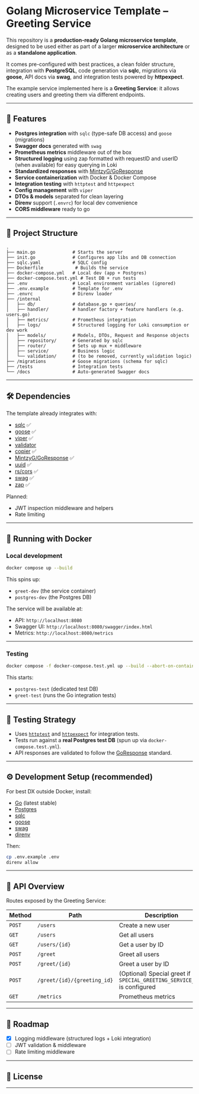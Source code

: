 # Golang Microservice Template – Greeting Service

This repository is a **production-ready Golang microservice template**, designed to be used either as part of a larger **microservice architecture** or as a **standalone application**.

It comes pre-configured with best practices, a clean folder structure, integration with **PostgreSQL**, code generation via **sqlc**, migrations via **goose**, API docs via **swag**, and integration tests powered by **httpexpect**.

The example service implemented here is a **Greeting Service**: it allows creating users and greeting them via different endpoints.

---

## 🚀 Features

* **Postgres integration** with `sqlc` (type-safe DB access) and `goose` (migrations)
* **Swagger docs** generated with `swag`
* **Prometheus metrics** middleware out of the box
* **Structured logging** using zap formatted with requestID and userID (when available) for easy querying in Loki
* **Standardized responses** with [MintzyG/GoResponse](https://github.com/MintzyG/GoResponse)
* **Service containerization** with Docker & Docker Compose
* **Integration testing** with `httptest` and `httpexpect`
* **Config management** with `viper`
* **DTOs & models** separated for clean layering
* **Direnv** support (`.envrc`) for local dev convenience
* **CORS middleware** ready to go

---

## 📂 Project Structure

```
.
├── main.go              # Starts the server
├── init.go              # Configures app libs and DB connection
├── sqlc.yaml            # SQLC config
├── Dockerfile            # Builds the service
├── docker-compose.yml   # Local dev (app + Postgres)
├── docker-compose.test.yml # Test DB + run tests
├── .env                 # Local environment variables (ignored)
├── .env.example         # Template for .env
├── .envrc               # Direnv loader
├── /internal
│   ├── db/              # database.go + queries/
│   ├── handler/         # handler factory + feature handlers (e.g. users.go)
│   ├── metrics/         # Prometheus integration
│   ├── logs/            # Structured logging for Loki consumption or dev work
│   ├── models/          # Models, DTOs, Request and Response objects
│   ├── repository/      # Generated by sqlc
│   ├── router/          # Sets up mux + middleware
│   ├── service/         # Business logic
│   └── validation/      # (to be removed, currently validation logic)
├── /migrations          # Goose migrations (schema for sqlc)
├── /tests               # Integration tests
└── /docs                # Auto-generated Swagger docs
```

---

## 🛠️ Dependencies

The template already integrates with:

* [sqlc](https://sqlc.dev) ✅
* [goose](https://github.com/pressly/goose) ✅
* [viper](https://github.com/spf13/viper) ✅
* [validator](https://github.com/go-playground/validator)
* [copier](https://github.com/jinzhu/copier) ✅
* [MintzyG/GoResponse](https://github.com/MintzyG/GoResponse) ✅
* [uuid](https://github.com/google/uuid) ✅
* [rs/cors](https://github.com/rs/cors) ✅
* [swag](https://github.com/swaggo/swag) ✅
* [zap](https://github.com/uber-go/zap) ✅

Planned:

* JWT inspection middleware and helpers
* Rate limiting

---

## 🐳 Running with Docker

### Local development

```bash
docker compose up --build
```

This spins up:

* `greet-dev` (the service container)
* `postgres-dev` (the Postgres DB)

The service will be available at:

* API: `http://localhost:8080`
* Swagger UI: `http://localhost:8080/swagger/index.html`
* Metrics: `http://localhost:8080/metrics`

---

### Testing

```bash
docker compose -f docker-compose.test.yml up --build --abort-on-container-exit
```

This starts:

* `postgres-test` (dedicated test DB)
* `greet-test` (runs the Go integration tests)

---

## 🧪 Testing Strategy

* Uses [`httptest`](https://pkg.go.dev/net/http/httptest) and [`httpexpect`](https://github.com/gavv/httpexpect) for integration tests.
* Tests run against a **real Postgres test DB** (spun up via `docker-compose.test.yml`).
* API responses are validated to follow the [GoResponse](https://github.com/MintzyG/GoResponse) standard.

---

## ⚙️ Development Setup (recommended)

For best DX outside Docker, install:

* [Go](https://go.dev/) (latest stable)
* [Postgres](https://www.postgresql.org/)
* [sqlc](https://sqlc.dev)
* [goose](https://github.com/pressly/goose)
* [swag](https://github.com/swaggo/swag)
* [direnv](https://direnv.net/)

Then:

```bash
cp .env.example .env
direnv allow
```

---

## 📖 API Overview

Routes exposed by the Greeting Service:

| Method | Path                        | Description                                                              |
| ------ | --------------------------- | ------------------------------------------------------------------------ |
| `POST` | `/users`                    | Create a new user                                                        |
| `GET`  | `/users`                    | Get all users                                                            |
| `GET`  | `/users/{id}`               | Get a user by ID                                                         |
| `POST` | `/greet`                    | Greet all users                                                          |
| `POST` | `/greet/{id}`               | Greet a user by ID                                                       |
| `POST` | `/greet/{id}/{greeting_id}` | (Optional) Special greet if `SPECIAL_GREETING_SERVICE_URL` is configured |
| `GET`  | `/metrics`                  | Prometheus metrics                                                       |

---

## 🔮 Roadmap

* [x] Logging middleware (structured logs + Loki integration)
* [ ] JWT validation & middleware
* [ ] Rate limiting middleware

---

## 📜 License

---
